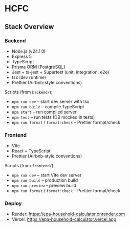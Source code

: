 # HCFC

## Stack Overview

### Backend

- Node.js (v24.1.0)
- Express 5
- TypeScript
- Prisma ORM (PostgreSQL)
- Jest + ts-jest + Supertest (unit, integration, e2e)
- tsx (dev runtime)
- Prettier (Airbnb-style conventions)

Scripts (from `backend/`):

- `npm run dev` – start dev server with tsx
- `npm run build` – compile TypeScript
- `npm start` – run compiled server
- `npm test` – run tests (DB mocked in tests)
- `npm run format` / `format:check` – Prettier format/check

### Frontend

- Vite
- React + TypeScript
- Prettier (Airbnb-style conventions)

Scripts (from `frontend/`):

- `npm run dev` – start Vite dev server
- `npm run build` – production build
- `npm run preview` – preview build
- `npm run format` / `format:check` – Prettier format/check

### Deploy

- Render: https://epa-household-calculator.onrender.com
- Vercel: https://epa-household-calculator.vercel.app
